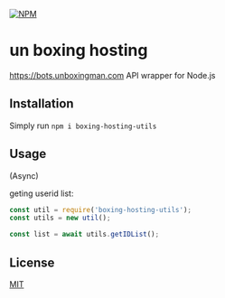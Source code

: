 [![NPM](https://nodei.co/npm/boxing-hosting-utils.png?downloads=true&downloadRank=true&stars=true)](https://nodei.co/npm/boxing-hosting-utils)

# un boxing hosting
 https://bots.unboxingman.com API wrapper for Node.js

## Installation
Simply run `npm i boxing-hosting-utils` 

## Usage
(Async)

geting userid list:
```js
const util = require('boxing-hosting-utils');
const utils = new util();

const list = await utils.getIDList();

```

## License
[MIT](LICENSE)
